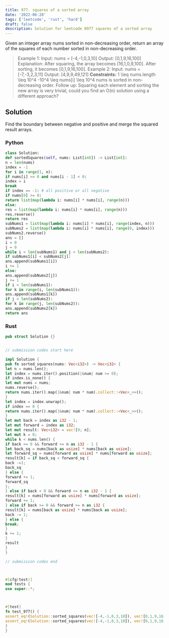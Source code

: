 ```yaml
---
title: 977. squares of a sorted array
date: '2022-06-20'
tags: ['leetcode', 'rust', 'hard']
draft: false
description: Solution for leetcode 0977 squares of a sorted array
---
```




Given an integer array nums sorted in non-decreasing order, return an array of the squares of each number sorted in non-decreasing order.



>   Example 1:
>   Input: nums <TeX>=</TeX> [-4,-1,0,3,10]
>   Output: [0,1,9,16,100]
>   Explanation: After squaring, the array becomes [16,1,0,9,100].
>   After sorting, it becomes [0,1,9,16,100].
>   Example 2:
>   Input: nums <TeX>=</TeX> [-7,-3,2,3,11]
>   Output: [4,9,9,49,121]
**Constraints:**
>   	<span>1 <TeX>\leq</TeX> nums.length <TeX>\leq</TeX> </span>10^4
>   	-10^4 <TeX>\leq</TeX> nums[i] <TeX>\leq</TeX> 10^4
>   	nums is sorted in non-decreasing order.
>   Follow up: Squaring each element and sorting the new array is very trivial, could you find an O(n) solution using a different approach?


## Solution
Find the boundary between negative and positive and merge the squared result arrays.



### Python
```python
class Solution:
def sortedSquares(self, nums: List[int]) -> List[int]:
n = len(nums)
index = -1
for i in range(1, n):
if nums[i] >= 0 and nums[i - 1] < 0:
index = i
break
if index == -1: # all positive or all negative
if nums[0] >= 0:
return list(map(lambda i: nums[i] * nums[i], range(n)))
else:
res = list(map(lambda i: nums[i] * nums[i], range(n)))
res.reverse()
return res
subNums1 = list(map(lambda i: nums[i] * nums[i], range(index, n)))
subNums2 = list(map(lambda i: nums[i] * nums[i], range(0, index)))
subNums2.reverse()
ans = []
i = 0
j = 0
while i < len(subNums1) and j < len(subNums2):
if subNums1[i] < subNums2[j]:
ans.append(subNums1[i])
i += 1
else:
ans.append(subNums2[j])
j += 1
if i < len(subNums1):
for k in range(i, len(subNums1)):
ans.append(subNums1[k])
if j < len(subNums2):
for k in range(j, len(subNums2)):
ans.append(subNums2[k])
return ans
```


### Rust
```rust
pub struct Solution {}


// submission codes start here

impl Solution {
pub fn sorted_squares(nums: Vec<i32>) -> Vec<i32> {
let n = nums.len();
let index = nums.iter().position(|&num| num >= 0);
if index.is_none() {
let mut nums = nums;
nums.reverse();
return nums.iter().map(|&num| num * num).collect::<Vec<_>>();
}
let index = index.unwrap();
if index == 0 {
return nums.iter().map(|&num| num * num).collect::<Vec<_>>();
}
let mut back = index as i32 - 1;
let mut forward = index as i32;
let mut result: Vec<i32> = vec![0; n];
let mut k = 0;
while k < nums.len() {
if back >= 0 && forward <= n as i32 - 1 {
let back_sq = nums[back as usize] * nums[back as usize];
let forward_sq = nums[forward as usize] * nums[forward as usize];
result[k] = if back_sq < forward_sq {
back -=1;
back_sq
} else {
forward += 1;
forward_sq
};
} else if back < 0 && forward <= n as i32 - 1 {
result[k] = nums[forward as usize] * nums[forward as usize];
forward += 1;
} else if back >= 0 && forward >= n as i32 {
result[k] = nums[back as usize] * nums[back as usize];
back -= 1;
} else {
break;
}
k += 1;
}
result
}
}

// submission codes end



#[cfg(test)]
mod tests {
use super::*;



#[test]
fn test_977() {
assert_eq!(Solution::sorted_squares(vec![-4,-1,0,3,10]), vec![0,1,9,16,100]);
assert_eq!(Solution::sorted_squares(vec![-4,-1,0,3,10]), vec![0,1,9,16,100]);
}
}

```
